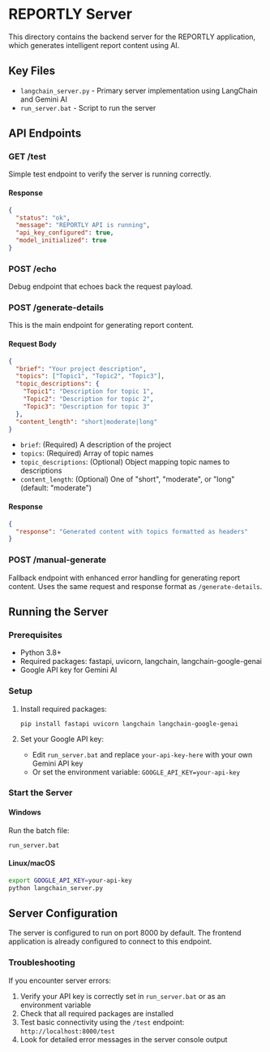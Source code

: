 # REPORTLY Server

This directory contains the backend server for the REPORTLY application, which generates intelligent report content using AI.

## Key Files

- `langchain_server.py` - Primary server implementation using LangChain and Gemini AI
- `run_server.bat` - Script to run the server

## API Endpoints

### GET /test

Simple test endpoint to verify the server is running correctly.

#### Response

```json
{
  "status": "ok",
  "message": "REPORTLY API is running",
  "api_key_configured": true,
  "model_initialized": true
}
```

### POST /echo

Debug endpoint that echoes back the request payload.

### POST /generate-details

This is the main endpoint for generating report content.

#### Request Body

```json
{
  "brief": "Your project description",
  "topics": ["Topic1", "Topic2", "Topic3"],
  "topic_descriptions": {
    "Topic1": "Description for topic 1",
    "Topic2": "Description for topic 2",
    "Topic3": "Description for topic 3"
  },
  "content_length": "short|moderate|long"
}
```

- `brief`: (Required) A description of the project
- `topics`: (Required) Array of topic names
- `topic_descriptions`: (Optional) Object mapping topic names to descriptions
- `content_length`: (Optional) One of "short", "moderate", or "long" (default: "moderate")

#### Response

```json
{
  "response": "Generated content with topics formatted as headers"
}
```

### POST /manual-generate

Fallback endpoint with enhanced error handling for generating report content. 
Uses the same request and response format as `/generate-details`.

## Running the Server

### Prerequisites

- Python 3.8+
- Required packages: fastapi, uvicorn, langchain, langchain-google-genai
- Google API key for Gemini AI

### Setup

1. Install required packages:
   ```
   pip install fastapi uvicorn langchain langchain-google-genai
   ```

2. Set your Google API key:
   - Edit `run_server.bat` and replace `your-api-key-here` with your own Gemini API key
   - Or set the environment variable: `GOOGLE_API_KEY=your-api-key`

### Start the Server

#### Windows

Run the batch file:
```
run_server.bat
```

#### Linux/macOS

```bash
export GOOGLE_API_KEY=your-api-key
python langchain_server.py
```

## Server Configuration

The server is configured to run on port 8000 by default. The frontend application is already configured to connect to this endpoint.

### Troubleshooting

If you encounter server errors:

1. Verify your API key is correctly set in `run_server.bat` or as an environment variable
2. Check that all required packages are installed
3. Test basic connectivity using the `/test` endpoint: `http://localhost:8000/test`
4. Look for detailed error messages in the server console output
